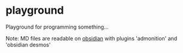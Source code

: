 # playground
Playground for programming something...

Note: MD files are readable on [obsidian](https://obsidian.md/) with plugins 'admonition' and 'obsidian desmos'
